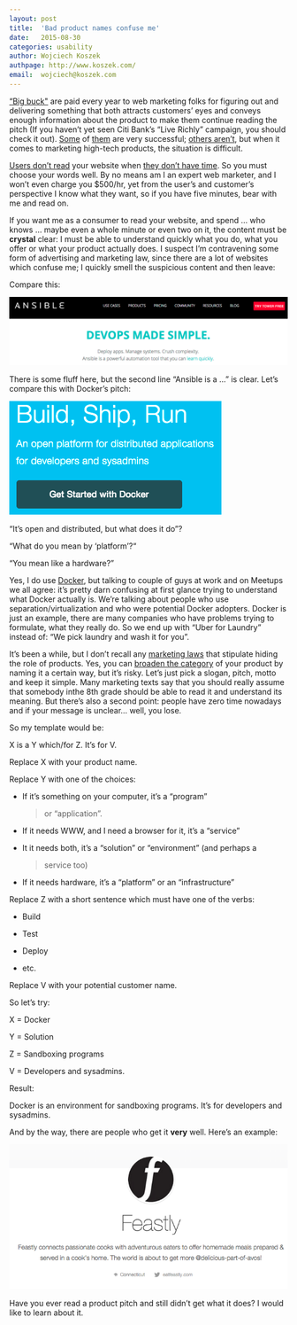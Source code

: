 ```yaml
---
layout: post
title:	'Bad product names confuse me'
date:   2015-08-30
categories: usability
author: Wojciech Koszek
authpage: http://www.koszek.com/
email:	wojciech@koszek.com
---
```




[“Big buck"](http://neatdesigns.net/the-1-billion-ad-campaign-citis-live-richly/)
are paid every year to web marketing folks for figuring out and
delivering something that both attracts customers’ eyes and conveys
enough information about the product to make them continue reading the
pitch (If you haven’t yet seen Citi Bank’s “Live Richly” campaign, you
should check it out).
[Some](https://en.wikipedia.org/wiki/Think_Small) of
[them](https://en.wikipedia.org/wiki/Think_different) are very
successful; [others aren’t](http://www.businessinsider.com/the-10-most-racist-ads-of-the-modern-era-2012-6?op=1),
but when it comes to marketing high-tech products, the situation is
difficult.

[Users don’t read](http://www.nngroup.com/articles/how-little-do-users-read/) your
website when [they don’t have time](http://www.nngroup.com/articles/how-long-do-users-stay-on-web-pages/).
So you must choose your words well. By no means am I an expert web
marketer, and I won’t even charge you $500/hr, yet from the user’s and
customer’s perspective I know what they want, so if you have five
minutes, bear with me and read on.

If you want me as a consumer to read your website, and spend … who knows
… maybe even a whole minute or even two on it, the content must be
**crystal** clear: I must be able to understand quickly what you do,
what you offer or what your product actually does. I suspect I’m
contravening some form of advertising and marketing law, since there are
a lot of websites which confuse me; I quickly smell the suspicious
content and then leave:

Compare this:

![](/images/2015-08-30-bad-product-names-make-me-confused/image05.png)

There is some fluff here, but the second line “Ansible is a …” is clear.
Let’s compare this with Docker’s pitch:

![](/images/2015-08-30-bad-product-names-make-me-confused/image01.png)

“It’s open and distributed, but what does it do”?

“What do you mean by ‘platform’?“

“You mean like a hardware?”

Yes, I do use [Docker](http://www.docker.com), but talking to couple
of guys at work and on Meetups we all agree: it’s pretty darn confusing
at first glance trying to understand what Docker actually is. We’re
talking about people who use separation/virtualization and who were
potential Docker adopters. Docker is just an example, there are many
companies who have problems trying to formulate, what they really do. So
we end up with “Uber for Laundry” instead of: “We pick laundry and wash
it for you”.

It’s been a while, but I don’t recall any [marketing
laws](http://www.koszek.com/blog/2012/12/15/book-the-22-laws-of-marketing/)
that stipulate hiding the role of products. Yes, you can [broaden the
category](https://en.wikipedia.org/wiki/Virgin_Group) of your product
by naming it a certain way, but it’s risky. Let’s just pick a slogan,
pitch, motto and keep it simple. Many marketing texts say that you
should really assume that somebody inthe 8th grade should be able to
read it and understand its meaning. But there’s also a second point:
people have zero time nowadays and if your message is unclear… well, you
lose.

So my template would be:

X is a Y which/for Z. It’s for V.

Replace X with your product name.

Replace Y with one of the choices:

-   If it’s something on your computer, it’s a “program”
    > or “application”.

-   If it needs WWW, and I need a browser for it, it’s a “service”

-   It it needs both, it’s a “solution” or “environment” (and perhaps a
    > service too)

-   If it needs hardware, it’s a “platform” or an “infrastructure”

Replace Z with a short sentence which must have one of the verbs:

-   Build

-   Test

-   Deploy

-   etc.

Replace V with your potential customer name.

So let’s try:

X = Docker

Y = Solution

Z = Sandboxing programs

V = Developers and sysadmins.

Result:

Docker is an environment for sandboxing programs. It’s for developers
and sysadmins.

And by the way, there are people who get it **very** well. Here’s an
example:

![](/images/2015-08-30-bad-product-names-make-me-confused/image03.png)

Have you ever read a product pitch and still didn’t get what it does? I
would like to learn about it.
